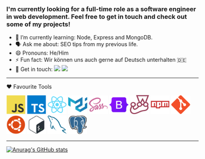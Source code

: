 ### I'm currently looking for a full-time role as a software engineer in web development. Feel free to get in touch and check out some of my projects!

- 🌱 I’m currently learning: Node, Express and MongoDB.
- 🗣️ Ask me about: SEO tips from my previous life. 
- 😄 Pronouns: He/Him
- ⚡ Fun fact: Wir können uns auch gerne auf Deutsch unterhalten 🇩🇪
- 💬 Get in touch:  <a href="https://www.linkedin.com/in/jack-mulligan/"><img src="https://img.shields.io/badge/jack--mulligan-blue?style=flat&logo=Linkedin&logoColor=white"/></a> <a href="mailto:mulligja1@gmail.com"><img src="https://img.shields.io/badge/-mulligja1-c14438?style=flat&logo=Gmail&logoColor=white"/></a> 

<hr />

❤️ Favourite Tools
<p float="left">
<img src="https://github.com/devicons/devicon/blob/master/icons/javascript/javascript-original.svg" alt="Javascript Logo" width="50" height="50"/>
<img src="https://github.com/devicons/devicon/blob/master/icons/typescript/typescript-original.svg" alt="Typescript Logo" width="50" height="50"/>
<img src="https://github.com/devicons/devicon/blob/master/icons/react/react-original.svg" alt="React Logo" width="50" height="50"/>
<img src="https://github.com/devicons/devicon/blob/master/icons/materialui/materialui-original.svg" alt="Material UI Logo" width="50" height="50"/>
<img src="https://github.com/devicons/devicon/blob/master/icons/sass/sass-original.svg" alt="SASS Logo" width="50" height="50"/>
<img src="https://github.com/devicons/devicon/blob/master/icons/bootstrap/bootstrap-original.svg" alt="Bootstrap Logo" width="50" height="50"/>
<img src="https://github.com/devicons/devicon/blob/master/icons/jest/jest-plain.svg" alt="Jest Logo" width="50" height="50"/>
<img src="https://github.com/devicons/devicon/blob/master/icons/npm/npm-original-wordmark.svg" alt="npm Logo" width="50" height="50"/>
<img src="https://github.com/devicons/devicon/blob/master/icons/git/git-original.svg" alt="git Logo" width="50" height="50"/>
<img src="https://github.com/devicons/devicon/blob/master/icons/ubuntu/ubuntu-plain.svg" alt="ubuntu Logo" width="50" height="50"/>
<img src="https://github.com/devicons/devicon/blob/master/icons/bash/bash-original.svg" alt="bash Logo" width="50" height="50"/>
<img src="https://github.com/devicons/devicon/blob/master/icons/mysql/mysql-original.svg" alt="mysql Logo" width="50" height="50"/>
<img src="https://github.com/devicons/devicon/blob/master/icons/postgresql/postgresql-original.svg" alt="postgresql Logo" width="50" height="50"/>

<hr />

[![Anurag's GitHub stats](https://github-readme-stats.vercel.app/api?username=jackmulligan-ire&count_private=true&theme=synthwave&show_icons=true)](https://github.com/anuraghazra/github-readme-stats)
